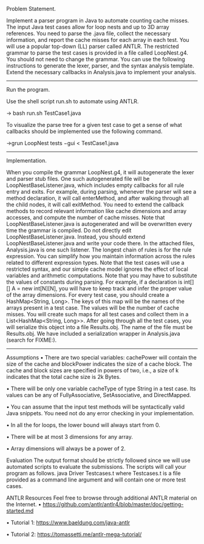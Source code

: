 Problem Statement.

Implement a parser program in Java to automate counting cache misses. The input Java test cases allow for loop nests and up to 3D array references. You need to parse the .java file, collect the
necessary information, and report the cache misses for each array in each test.
You will use a popular top-down (LL) parser called ANTLR. The restricted grammar to parse the test cases is provided in a file called LoopNest.g4. You should not need to change the grammar. You can use the following instructions to generate the lexer, parser, and the syntax analysis template. Extend the necessary callbacks in Analysis.java to implement your analysis.
_______________________________________________________________
Run the program.

Use the shell script run.sh to automate using ANTLR.

-> bash run.sh TestCase1.java

To visualize the parse tree for a given test case to get a sense of what callbacks should be implemented use the following command.

->grun LoopNest tests −gui < TestCase1.java
______________________________________________________________________________________________
Implementation. 

When you compile the grammar LoopNest.g4, it will autogenerate the lexer and parser stub files. One such autogenerated file will be LoopNestBaseListener.java, which
includes empty callbacks for all rule entry and exits. For example, during parsing, whenever the parser will see a method declaration, it will call enterMethod, and after walking through all the
child nodes, it will call exitMethod. You need to extend the callback methods to record relevant information like cache dimensions and array accesses, and compute the number of cache misses.
Note that LoopNestBaseListener.java is autogenerated and will be overwritten every time the grammar is compiled. Do not directly edit LoopNestBaseListener.java. Instead, you should
extend LoopNestBaseListener.java and write your code there. In the attached files, Analysis.java is one such listener. The longest chain of rules is for the rule expression. You can simplify how you maintain information
across the rules related to different expression types. Note that the test cases will use a restricted syntax, and our simple cache model ignores the effect of local variables and arithmetic computations.
Note that you may have to substitute the values of constants during parsing. For example, if a declaration is int[][] A = new int[N][N], you will have to keep track and infer the proper value
of the array dimensions.
For every test case, you should create a HashMap<String, Long>. The keys of this map will be the
names of the arrays present in a test case. The values will be the number of cache misses.
You will create such maps for all test cases and collect them in a List<HashMap<String, Long>>.
After going through all the test cases, you will serialize this object into a file Results.obj. The
name of the file must be Results.obj. We have included a serialization wrapper in Analysis.java
(search for FIXME:).
____________________________________________________________________
Assumptions
• There are two special variables: cachePower will contain the size of the cache and blockPower
indicates the size of a cache block. The cache and block sizes are specified in powers of two,
i.e., a size of k indicates that the total cache size is 2k Bytes.

• There will be only one variable cacheType of type String in a test case. Its values can be any
of FullyAssociative, SetAssociative, and DirectMapped.

• You can assume that the input test methods will be syntactically valid Java snippets. You
need not do any error checking in your implementation.

• In all the for loops, the lower bound will always start from 0.

• There will be at most 3 dimensions for any array.

• Array dimensions will always be a power of 2.

Evaluation The output format should be strictly followed since we will use automated scripts to
evaluate the submissions. The scripts will call your program as follows.
java Driver Testcases.t
where Testcases.t is a file provided as a command line argument and will contain one or more
test cases.

ANTLR Resources Feel free to browse through additional ANTLR material on the Internet.
• https://github.com/antlr/antlr4/blob/master/doc/getting-started.md

• Tutorial 1: https://www.baeldung.com/java-antlr

• Tutorial 2: https://tomassetti.me/antlr-mega-tutorial/

